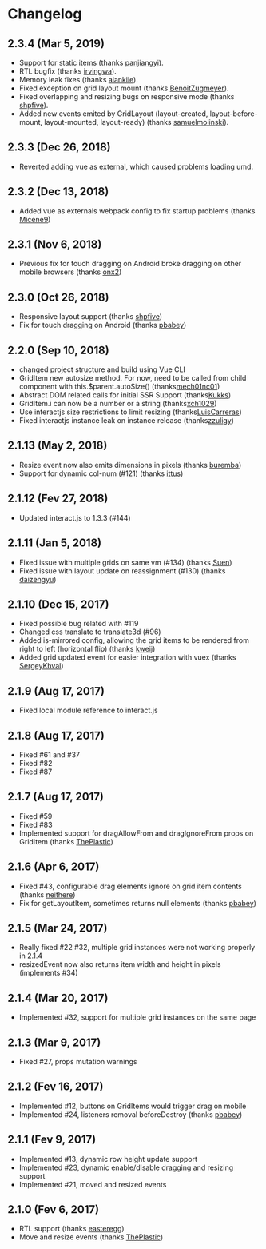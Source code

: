 # Changelog

## 2.3.4 (Mar 5, 2019)

* Support for static items (thanks [panjiangyi](https://github.com/panjiangyi)).
* RTL bugfix (thanks [irvingwa](https://github.com/irvingwa)).
* Memory leak fixes (thanks [aiankile](https://github.com/aiankile)).
* Fixed exception on grid layout mount (thanks [BenoitZugmeyer](https://github.com/BenoitZugmeyer)).
* Fixed overlapping and resizing bugs on responsive mode (thanks [shpfive](https://github.com/shpfive)).
* Added new events emited by GridLayout (layout-created, layout-before-mount, layout-mounted, layout-ready) (thanks [samuelmolinski](https://github.com/samuelmolinski)).

## 2.3.3 (Dec 26, 2018)

* Reverted adding vue as external, which caused problems loading umd.

## 2.3.2 (Dec 13, 2018)

* Added vue as externals webpack config to fix startup problems (thanks [Micene9](https://github.com/Micene09))

## 2.3.1 (Nov 6, 2018)

* Previous fix for touch dragging on Android broke dragging on other mobile browsers (thanks [onx2](https://github.com/onx2))


## 2.3.0 (Oct 26, 2018)

* Responsive layout support (thanks [shpfive](https://github.com/shpfive))
* Fix for touch dragging on Android (thanks [pbabey](https://github.com/pbabey))

## 2.2.0 (Sep 10, 2018)

* changed project structure and build using Vue CLI
* GridItem new autosize method. For now, need to be called from child component with this.$parent.autoSize() (thanks[mech01nc01](https://github.com/mech01nc01)) 
* Abstract DOM related calls for initial SSR Support (thanks[Kukks](https://github.com/Kukks)) 
* GridItem.i can now be a number or a string (thanks[xch1029](https://github.com/xch1029)) 
* Use interactjs size restrictions to limit resizing (thanks[LuisCarreras](https://github.com/LuisCarreras)) 
* Fixed interactjs instance leak on instance release (thanks[zzuligy](https://github.com/zzuligy)) 

## 2.1.13 (May 2, 2018)

* Resize event now also emits dimensions in pixels (thanks [buremba](https://github.com/buremba)) 
* Support for dynamic col-num (#121) (thanks [ittus](https://github.com/ittus)) 

## 2.1.12 (Fev 27, 2018)

* Updated interact.js to 1.3.3 (#144) 

## 2.1.11 (Jan 5, 2018)

* Fixed issue with multiple grids on same vm (#134) (thanks [Suen](https://github.com/sunzongzheng))
* Fixed issue with layout update on reassignment (#130) (thanks [daizengyu](https://github.com/daizengyu123))

## 2.1.10 (Dec 15, 2017)

* Fixed possible bug related with #119
* Changed css translate to translate3d (#96)
* Added is-mirrored config, allowing the grid items to be rendered from right to left (horizontal flip) (thanks [kweij](https://github.com/kweij))
* Added grid updated event for easier integration with vuex (thanks [SergeyKhval](https://github.com/SergeyKhval))

## 2.1.9 (Aug 17, 2017)

* Fixed local module reference to interact.js

## 2.1.8 (Aug 17, 2017)

* Fixed #61 and #37
* Fixed #82
* Fixed #87

## 2.1.7 (Aug 17, 2017)

* Fixed #59
* Fixed #83
* Implemented support for dragAllowFrom and dragIgnoreFrom props on GridItem (thanks [ThePlastic](https://github.com/ThePlastic))

## 2.1.6 (Apr 6, 2017)

* Fixed #43, configurable drag elements ignore on grid item contents (thanks [neithere](https://github.com/neithere)) 
* Fix for getLayoutItem, sometimes returns null elements (thanks [pbabey](https://github.com/pbabey))

## 2.1.5 (Mar 24, 2017)

* Really fixed #22 #32, multiple grid instances were not working properly in 2.1.4
* resizedEvent now also returns item width and height in pixels (implements #34)


## 2.1.4 (Mar 20, 2017)

* Implemented #32, support for multiple grid instances on the same page

## 2.1.3 (Mar 9, 2017)

* Fixed #27, props mutation warnings


## 2.1.2 (Fev 16, 2017)

* Implemented #12, buttons on GridItems would trigger drag on mobile
* Implemented #24, listeners removal beforeDestroy (thanks [pbabey](https://github.com/pbabey))


## 2.1.1 (Fev 9, 2017)

* Implemented #13, dynamic row height update support
* Implemented #23, dynamic enable/disable dragging and resizing support
* Implemented #21, moved and resized events


## 2.1.0 (Fev 6, 2017)

* RTL support (thanks [easteregg](https://github.com/easteregg))
* Move and resize events (thanks [ThePlastic](https://github.com/ThePlastic))
